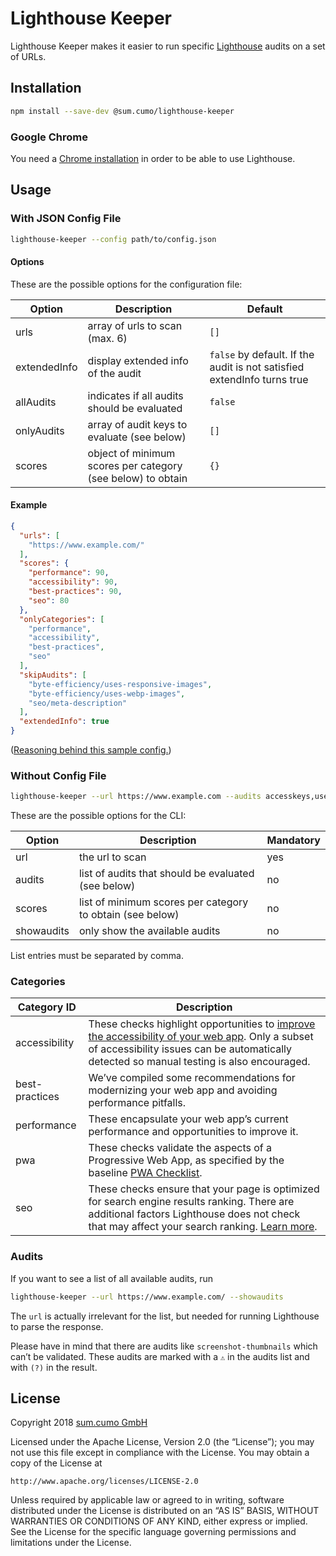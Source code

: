 # Lighthouse Keeper

Lighthouse Keeper makes it easier to run specific [Lighthouse](https://github.com/GoogleChrome/lighthouse) audits on a set of URLs.

## Installation

```bash
npm install --save-dev @sum.cumo/lighthouse-keeper
```

### Google Chrome

You need a [Chrome installation](https://developers.google.com/web/updates/2017/04/headless-chrome) in order to be able to use Lighthouse.

## Usage

### With JSON Config File

```bash
lighthouse-keeper --config path/to/config.json
```

#### Options

These are the possible options for the configuration file:

| Option        | Description   | Default |
| ------------- | ------------- | ------------- |
| urls | array of urls to scan (max. 6) | `[]` |
| extendedInfo | display extended info of the audit | `false` by default. If the audit is not satisfied extendInfo turns true |
| allAudits| indicates if all audits should be evaluated | `false` |
| onlyAudits| array of audit keys to evaluate (see below) | `[]` |
| scores| object of minimum scores per category (see below) to obtain | `{}` |

#### Example

```json
{
  "urls": [
    "https://www.example.com/"
  ],
  "scores": {
    "performance": 90,
    "accessibility": 90,
    "best-practices": 90,
    "seo": 80
  },
  "onlyCategories": [
    "performance",
    "accessibility",
    "best-practices",
    "seo"
  ],
  "skipAudits": [
    "byte-efficiency/uses-responsive-images",
    "byte-efficiency/uses-webp-images",
    "seo/meta-description"
  ],
  "extendedInfo": true
}
```

([Reasoning behind this sample config.](https://meiert.com/en/blog/lighthouse-config/))

### Without Config File

```bash
lighthouse-keeper --url https://www.example.com --audits accesskeys,uses-http2 --scores seo:90,best-practices:10
```

These are the possible options for the CLI:

| Option        | Description   | Mandatory |
| ------------- | ------------- | ------------- |
| url | the url to scan | yes |
| audits| list of audits that should be evaluated (see below) | no |
| scores| list of minimum scores per category to obtain (see below) | no |
| showaudits| only show the available audits | no |

List entries must be separated by comma.

### Categories

| Category ID   | Description   |
| ------------- | ------------- |
| accessibility | These checks highlight opportunities to [improve the accessibility of your web app](https://developers.google.com/web/fundamentals/accessibility). Only a subset of accessibility issues can be automatically detected so manual testing is also encouraged. |
| best-practices | We’ve compiled some recommendations for modernizing your web app and avoiding performance pitfalls. |
| performance | These encapsulate your web app’s current performance and opportunities to improve it. |
| pwa | These checks validate the aspects of a Progressive Web App, as specified by the baseline [PWA Checklist](https://developers.google.com/web/progressive-web-apps/checklist). |
| seo | These checks ensure that your page is optimized for search engine results ranking. There are additional factors Lighthouse does not check that may affect your search ranking. [Learn more](https://support.google.com/webmasters/answer/35769). |

### Audits

If you want to see a list of all available audits, run

```bash
lighthouse-keeper --url https://www.example.com/ --showaudits
```

The `url` is actually irrelevant for the list, but needed for running Lighthouse to parse the response.

Please have in mind that there are audits like `screenshot-thumbnails` which can’t be validated. These audits are marked with a `⚠` in the audits list and with `(?)` in the result.

## License

Copyright 2018 [sum.cumo GmbH](https://www.sumcumo.com/)

Licensed under the Apache License, Version 2.0 (the “License”); you may not use this file except in compliance with the License. You may obtain a copy of the License at

    http://www.apache.org/licenses/LICENSE-2.0

Unless required by applicable law or agreed to in writing, software distributed under the License is distributed on an “AS IS” BASIS, WITHOUT WARRANTIES OR CONDITIONS OF ANY KIND, either express or implied. See the License for the specific language governing permissions and limitations under the License.
